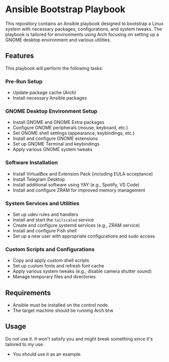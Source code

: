 # Ansible Bootstrap Playbook

This repository contains an Ansible playbook designed to bootstrap a Linux system with necessary packages, configurations, and system tweaks. The playbook is tailored for environments using Arch focusing on setting up a GNOME desktop environment and various utilities.

## Features

This playbook will perform the following tasks:

### Pre-Run Setup
- Update package cache (Arch)
- Install necessary Ansible packages

### GNOME Desktop Environment Setup
- Install GNOME and GNOME Extra packages
- Configure GNOME peripherals (mouse, keyboard, etc.)
- Set GNOME shell settings (appearance, keybindings, etc.)
- Install and configure GNOME extensions
- Set up GNOME Terminal and keybindings
- Apply various GNOME system tweaks

### Software Installation
- Install VirtualBox and Extension Pack (including EULA acceptance)
- Install Telegram Desktop
- Install additional software using YAY (e.g., Spotify, VS Code)
- Install and configure ZRAM for improved memory management

### System Services and Utilities
- Set up udev rules and handlers
- Install and start the `tailscaled` service
- Create and configure systemd services (e.g., ZRAM service)
- Install and configure Fish shell
- Set up a new user with appropriate configurations and sudo access

### Custom Scripts and Configurations
- Copy and apply custom shell scripts
- Set up custom fonts and refresh font cache
- Apply various system tweaks (e.g., disable camera shutter sound)
- Manage temporary files and directories

## Requirements

- Ansible must be installed on the control node.
- The target machine should be running Arch btw

## Usage
Do not use it. It won't satisfy you and might break something since it's tailored to my use.

* You should use it as an example.
